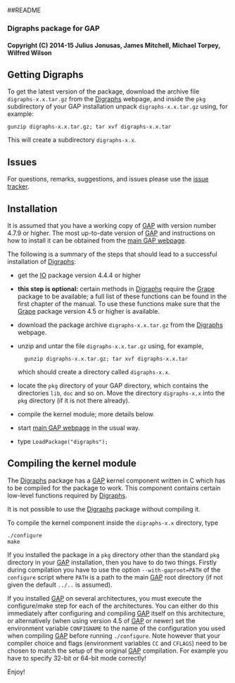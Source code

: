 ##README
### Digraphs package for GAP
#### Copyright (C) 2014-15 Julius Jonusas, James Mitchell, Michael Torpey, Wilfred Wilson

## Getting Digraphs

To get the latest version of the package, download the archive file
`digraphs-x.x.tar.gz` from the
[Digraphs](http://www-groups.mcs.st-andrews.ac.uk/~jamesm/digraphs.php) webpage, and inside
the `pkg` subdirectory of your GAP installation unpack `digraphs-x.x.tar.gz`
using, for example:

    gunzip digraphs-x.x.tar.gz; tar xvf digraphs-x.x.tar

This will create a subdirectory `digraphs-x.x`.

## Issues

For questions, remarks, suggestions, and issues please use the
[issue tracker](http://bitbucket.org/james-d-mitchell/digraphs/issues).

## Installation

It is assumed that you have a working copy of [GAP](http://www.gap-system.org)
with version number 4.7.9 or higher.  The most up-to-date version of
[GAP](http://www.gap-system.org) and instructions on how to install it can be
obtained from the [main GAP webpage](http://www.gap-system.org).

The following is a summary of the steps that should lead to a successful
installation of [Digraphs](http://www-groups.mcs.st-andrews.ac.uk/~jamesm/digraphs.php):

* get the [IO](http://gap-system.github.io/io/) package version 4.4.4 or higher

* **this step is optional:** certain methods in [Digraphs](http://www-groups.mcs.st-andrews.ac.uk/~jamesm/digraphs.php) require the [Grape](http://www.maths.qmul.ac.uk/~leonard/grape/) package to be available; a full list of these functions can be found in the first chapter of the manual.  To use these functions make sure that the [Grape](http://www.maths.qmul.ac.uk/~leonard/grape/) package version 4.5 or higher is available.

* download the package archive `digraphs-x.x.tar.gz` from the
  [Digraphs](http://www-groups.mcs.st-andrews.ac.uk/~jamesm/digraphs.php) webpage.

* unzip and untar the file `digraphs-x.x.tar.gz` using, for example,
  ```
    gunzip digraphs-x.x.tar.gz; tar xvf digraphs-x.x.tar
  ```
  which should create a directory called `digraphs-x.x`.

* locate the `pkg` directory of your GAP directory, which contains the
  directories `lib`, `doc` and so on. Move the directory `digraphs-x.x` into the
  `pkg` directory (if it is not there already).
  
* compile the kernel module; more details below.

* start [main GAP webpage](http://www.gap-system.org) in the usual way.

* type `LoadPackage("digraphs");`

## Compiling the kernel module

The [Digraphs](http://www-groups.mcs.st-andrews.ac.uk/~jamesm/digraphs.php)
package has a [GAP](http://www.gap-system.org) kernel component written in 
C which has to be compiled for the package to work.  This component contains
certain low-level functions required by [Digraphs](http://www-groups.mcs.st-andrews.ac.uk/~jamesm/digraphs.php).

It is not possible to use the [Digraphs](http://www-groups.mcs.st-andrews.ac.uk/~jamesm/digraphs.php) package without compiling it.

To compile the kernel component inside the `digraphs-x.x` directory, type

    ./configure
    make

If you installed the package in a `pkg` directory other than the standard `pkg`
directory in your [GAP](http://www.gap-system.org) installation, then you have
to do two things. Firstly during compilation you have to use the option
`--with-gaproot=PATH` of the `configure` script where `PATH` is a path to the
main [GAP](http://www.gap-system.org) root directory (if not given the default
`../..` is assumed).

If you installed [GAP](http://www.gap-system.org) on several architectures, you
must execute the configure/make step for each of the architectures. You can
either do this immediately after configuring and compiling
[GAP](http://www.gap-system.org) itself on this architecture, or alternatively
(when using version 4.5 of [GAP](http://www.gap-system.org) or newer) set the
environment variable `CONFIGNAME` to the name of the configuration you used
when compiling [GAP](http://www.gap-system.org) before running `./configure`.
Note however that your compiler choice and flags (environment variables `CC`
and `CFLAGS`) need to be chosen to match the setup of the original
[GAP](http://www.gap-system.org) compilation. For example you have to specify
32-bit or 64-bit mode correctly!

Enjoy!

